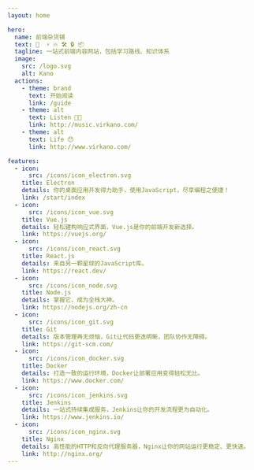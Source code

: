 ```yaml
---
layout: home

hero:
  name: 前端杂货铺
  text: 🔌  ⚡ 🔥 🛠 🔒 📦 
  tagline: 一站式前端内容网站，包括学习路线、知识体系
  image:
    src: /logo.svg
    alt: Kano
  actions:
    - theme: brand
      text: 开始阅读
      link: /guide
    - theme: alt
      text: Listen 👂🏻
      link: http://music.virkano.com/
    - theme: alt
      text: Life 😯
      link: http://www.virkano.com/

features:
  - icon:
      src: /icons/icon_electron.svg
    title: Electron
    details: 你的桌面应用开发得力助手，使用JavaScript，尽享编程之便捷！
    link: /start/index
  - icon:
      src: /icons/icon_vue.svg
    title: Vue.js
    details: 轻松建构响应式界面，Vue.js是你的前端开发新选择。
    link: https://vuejs.org/
  - icon:
      src: /icons/icon_react.svg
    title: React.js
    details: 来自另一颗星球的JavaScript库。
    link: https://react.dev/
  - icon:
      src: /icons/icon_node.svg
    title: Node.js
    details: 掌握它，成为全栈大神。
    link: https://nodejs.org/zh-cn
  - icon:
      src: /icons/icon_git.svg
    title: Git
    details: 版本管理再无烦恼，Git让代码更迭明晰，团队协作无障碍。
    link: https://git-scm.com/
  - icon:
      src: /icons/icon_docker.svg
    title: Docker
    details: 打造一致的运行环境，Docker让部署应用变得轻松无比。
    link: https://www.docker.com/
  - icon:
      src: /icons/icon_jenkins.svg
    title: Jenkins
    details: 一站式持续集成服务，Jenkins让你的开发流程更为自动化。
    link: https://www.jenkins.io/
  - icon:
      src: /icons/icon_nginx.svg
    title: Nginx
    details: 高性能的HTTP和反向代理服务器，Nginx让你的网站运行更稳定、更快速。
    link: http://nginx.org/
---
```

